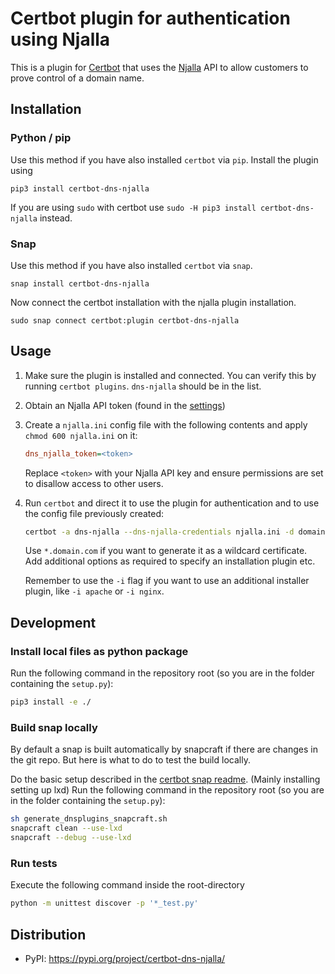# Certbot plugin for authentication using Njalla

This is a plugin for [Certbot](https://certbot.eff.org/) that uses the [Njalla](https://njal.la/) API
to allow customers to prove control of a domain name.

## Installation

### Python / pip

Use this method if you have also installed `certbot` via `pip`.
Install the plugin using

```commandline
pip3 install certbot-dns-njalla
```

If you are using `sudo` with certbot use `sudo -H pip3 install certbot-dns-njalla` instead.

### Snap

Use this method if you have also installed `certbot` via `snap`.

```commandline
snap install certbot-dns-njalla
```

Now connect the certbot installation with the njalla plugin installation.

```commandline
sudo snap connect certbot:plugin certbot-dns-njalla
```

## Usage

1. Make sure the plugin is installed and connected. You can verify this by running `certbot plugins`. `dns-njalla` should be in the list.

2. Obtain an Njalla API token (found in the [settings](https://njal.la/settings/api/))

3. Create a `njalla.ini` config file with the following contents and apply `chmod 600 njalla.ini` on it:

   ```ini
   dns_njalla_token=<token>
   ```

   Replace `<token>` with your Njalla API key and ensure permissions are set
   to disallow access to other users.

4. Run `certbot` and direct it to use the plugin for authentication and to use
   the config file previously created:

   ```sh
   certbot -a dns-njalla --dns-njalla-credentials njalla.ini -d domain.com
   ```

   Use `*.domain.com` if you want to generate it as a wildcard certificate.  
   Add additional options as required to specify an installation plugin etc.

   Remember to use the `-i` flag if you want to use an additional installer plugin, like `-i apache` or `-i nginx`.

## Development

### Install local files as python package

Run the following command in the repository root (so you are in the folder containing the `setup.py`):

```sh
pip3 install -e ./
```

### Build snap locally

By default a snap is built automatically by snapcraft if there are changes in the git repo. But here is what to do to test the build locally.

Do the basic setup described in the [certbot snap readme](https://github.com/certbot/certbot/tree/master/tools/snap#local-testing-and-development). (Mainly installing setting up lxd)
Run the following command in the repository root (so you are in the folder containing the `setup.py`):

```sh
sh generate_dnsplugins_snapcraft.sh
snapcraft clean --use-lxd
snapcraft --debug --use-lxd
```

### Run tests

Execute the following command inside the root-directory

```sh
python -m unittest discover -p '*_test.py'
```

## Distribution

- PyPI: https://pypi.org/project/certbot-dns-njalla/

